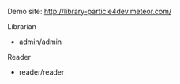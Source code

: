 Demo site: http://library-particle4dev.meteor.com/

Librarian
  *  admin/admin

Reader
   * reader/reader

